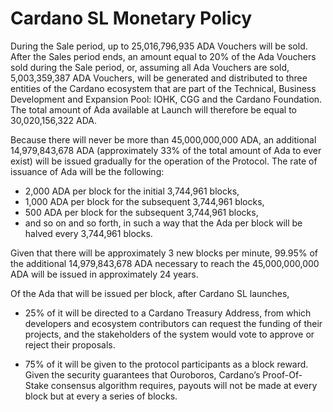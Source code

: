 # Cardano SL Monetary Policy

During the Sale period, up to 25,016,796,935 ADA Vouchers will be sold. After the Sales period ends, an amount equal to 20% of the Ada Vouchers sold during the Sale period, or, assuming all Ada Vouchers are sold, 5,003,359,387 ADA Vouchers, will be generated and distributed to three entities of the Cardano ecosystem that are part of the Technical, Business Development and Expansion Pool: IOHK, CGG and the Cardano Foundation. The total amount of Ada available at Launch will therefore be equal to 30,020,156,322 ADA.

Because there will never be more than 45,000,000,000 ADA, an additional 14,979,843,678 ADA (approximately 33% of the total amount of Ada to ever exist) will be issued gradually for the operation of the Protocol. The rate of issuance of Ada will be the following:

- 2,000 ADA per block for the initial 3,744,961 blocks,
- 1,000 ADA per block for the subsequent 3,744,961 blocks,
- 500 ADA per block for the subsequent 3,744,961 blocks,
- and so on and so forth, in such a way that the Ada per block will be halved every 3,744,961 blocks.

Given that there will be approximately 3 new blocks per minute, 99.95% of the additional 14,979,843,678 ADA necessary to reach the 45,000,000,000 ADA will be issued in approximately 24 years.

Of the Ada that will be issued per block, after Cardano SL launches,

- 25% of it will be directed to a Cardano Treasury Address, from which developers and ecosystem contributors can request the funding of their projects, and the stakeholders of the system would vote to approve or reject their proposals.

- 75% of it will be given to the protocol participants as a block reward. Given the security guarantees that Ouroboros, Cardano’s Proof-Of-Stake consensus algorithm requires, payouts will not be made at every block but at every a series of blocks. 